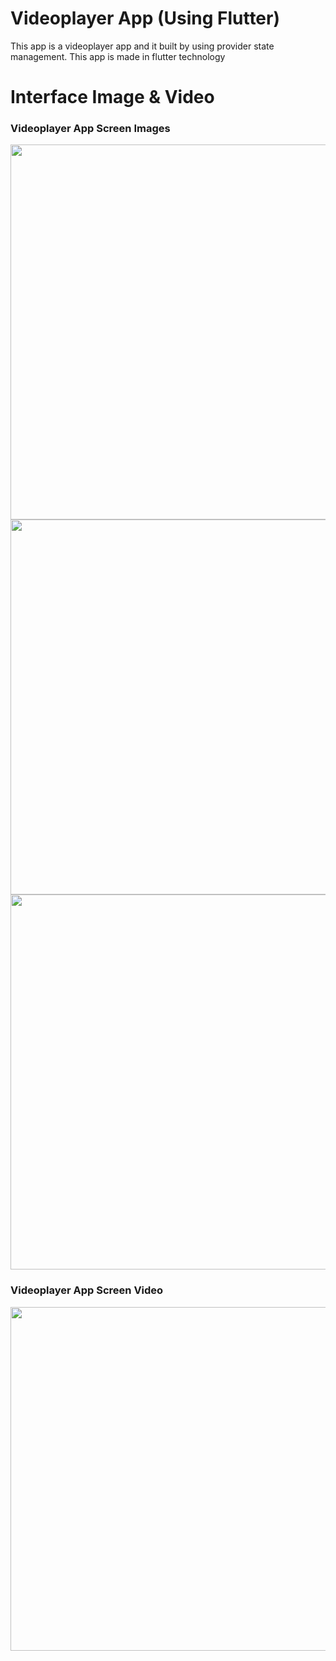 # Videoplayer App (Using Flutter)

This app is a videoplayer app and it built by using provider state management. This app is made in flutter technology

# Interface Image & Video
<h3> Videoplayer App Screen Images </h3>
<p>
<img src="https://user-images.githubusercontent.com/125340601/218654264-3cbd7f2d-ffe0-4969-993a-bbf44279372d.png" weight="500" height="600"/> 
<img src="https://user-images.githubusercontent.com/125340601/218654286-e8dfb2e2-ed97-4f67-b53d-66a5d56653ee.png" weight="500" height="600"/>
<img src="https://user-images.githubusercontent.com/125340601/218654297-1261cfe0-93b8-4e04-a1ac-93077ada2d51.png" weight="500" height="600"/>
</p>


<h3>Videoplayer App Screen Video </h3>
<img src="https://user-images.githubusercontent.com/125340601/230632061-00c7e0cf-08ca-4c89-9179-8ae1ab7a2514.mp4" weight="450" height="550"/>
